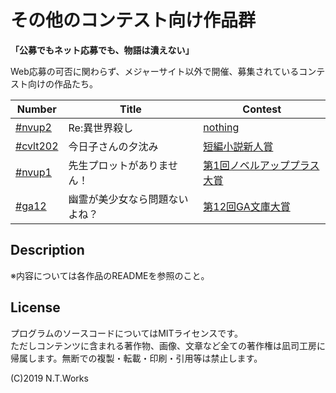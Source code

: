 # その他のコンテスト向け作品群

**「公募でもネット応募でも、物語は潰えない」**

Web応募の可否に関わらず、メジャーサイト以外で開催、募集されているコンテスト向けの作品たち。

| Number | Title | Contest |
| --- | --- | --- |
| [#nvup2](isekoro/README.md) | Re:異世界殺し | [nothing](http://novelup.plus/) |
| [#cvlt202](kyoko/README.md) | 今日子さんの夕沈み | [短編小説新人賞](http://cobalt.shueisha.co.jp/write/newface-award-apply/) |
| [#nvup1](noplot/README.md) | 先生プロットがありません！ | [第1回ノベルアッププラス大賞](https://novelup.plus/) |
| [#ga12](yubijo/README.md) | 幽霊が美少女なら問題ないよね？ | [第12回GA文庫大賞](https://ga.sbcr.jp/novel/taisyo/guide.html) |

## Description

※内容については各作品のREADMEを参照のこと。

## License

プログラムのソースコードについてはMITライセンスです。  
ただしコンテンツに含まれる著作物、画像、文章など全ての著作権は凪司工房に帰属します。無断での複製・転載・印刷・引用等は禁止します。

(C)2019 N.T.Works

